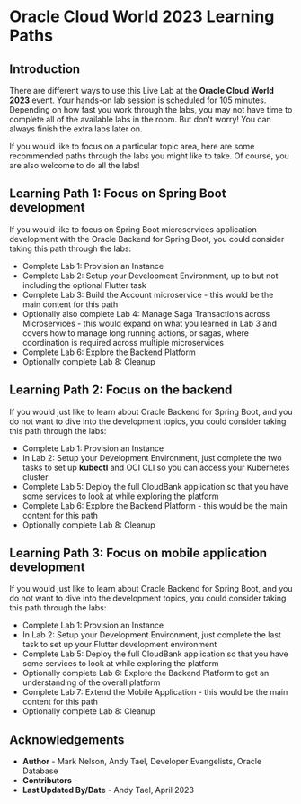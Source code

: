 # Oracle Cloud World 2023 Learning Paths

## Introduction

There are different ways to use this Live Lab at the **Oracle Cloud World 2023** event.  Your hands-on lab session is scheduled for 105 minutes.  Depending on how fast you work through the labs, you may not have time to complete all of the available labs in the room.  But don't worry!  You can always finish the extra labs later on.

If you would like to focus on a particular topic area, here are some recommended paths through the labs you might like to take.  Of course, you are also welcome to do all the labs!  

## Learning Path 1: Focus on Spring Boot development

If you would like to focus on Spring Boot microservices application development with the Oracle Backend for Spring Boot, you could consider taking this path through the labs:

* Complete Lab 1: Provision an Instance
* Complete Lab 2: Setup your Development Environment, up to but not including the optional Flutter task
* Complete Lab 3: Build the Account microservice - this would be the main content for this path
* Optionally also complete Lab 4: Manage Saga Transactions across Microservices - this would expand on what you learned in Lab 3 and covers how to manage long running actions, or sagas, where coordination is required across multiple microservices
* Complete Lab 6: Explore the Backend Platform
* Optionally complete Lab 8: Cleanup

## Learning Path 2: Focus on the backend

If you would just like to learn about Oracle Backend for Spring Boot, and you do not want to dive into the development topics, you could consider taking this path through the labs:

* Complete Lab 1: Provision an Instance
* In Lab 2: Setup your Development Environment, just complete the two tasks to set up **kubectl** and OCI CLI so you can access your Kubernetes cluster
* Complete Lab 5: Deploy the full CloudBank application so that you have some services to look at while exploring the platform
* Complete Lab 6: Explore the Backend Platform - this would be the main content for this path
* Optionally complete Lab 8: Cleanup

## Learning Path 3: Focus on mobile application development

If you would just like to learn about Oracle Backend for Spring Boot, and you do not want to dive into the development topics, you could consider taking this path through the labs:

* Complete Lab 1: Provision an Instance
* In Lab 2: Setup your Development Environment, just complete the last task to set up your Flutter development environment
* Complete Lab 5: Deploy the full CloudBank application so that you have some services to look at while exploring the platform
* Optionally complete Lab 6: Explore the Backend Platform to get an understanding of the overall platform
* Complete Lab 7: Extend the Mobile Application - this would be the main content for this path
* Optionally complete Lab 8: Cleanup

## Acknowledgements

* **Author** - Mark Nelson, Andy Tael, Developer Evangelists, Oracle Database
* **Contributors** - [](var:contributors)
* **Last Updated By/Date** - Andy Tael, April 2023
